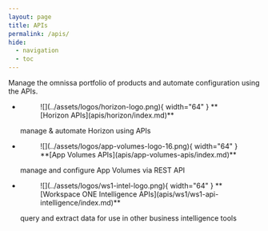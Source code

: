 ```yaml
---
layout: page
title: APIs
permalink: /apis/
hide:
  - navigation
  - toc
---
```


Manage the omnissa portfolio of products and automate configuration using the APIs.

<div class="grid cards" markdown>

- <figure markdown="span">
    ![](../assets/logos/horizon-logo.png){ width="64" }
    <caption>**[Horizon APIs](apis/horizon/index.md)**</caption>
    </figure> 
    
    manage & automate Horizon using APIs

- <figure markdown="span">
    ![](../assets/logos/app-volumes-logo-16.png){ width="64" }
    <caption>**[App Volumes APIs](apis/app-volumes-apis/index.md)**</caption>
    </figure> 

    manage and configure App Volumes via REST API

- <figure markdown="span">
    ![](../assets/logos/ws1-intel-logo.png){ width="64" }
    <caption>**[Workspace ONE Intelligence APIs](apis/ws1/ws1-api-intelligence/index.md)**</caption>
    </figure> 

    query and extract data for use in other business intelligence tools

</div>


